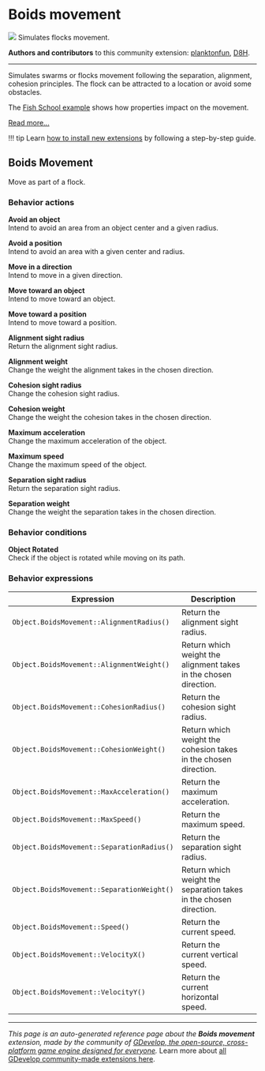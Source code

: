 # Boids movement

<img src="https://resources.gdevelop-app.com/assets/Icons/Glyphster Pack/Master/SVG/Restaurant/Restaurant_restaurant_seafood_animal_fish.svg" class="extension-icon"></img>
Simulates flocks movement.

**Authors and contributors** to this community extension: [planktonfun](https://gd.games/planktonfun), [D8H](https://gd.games/D8H).

---

Simulates swarms or flocks movement following the separation, alignment, cohesion principles. The flock can be attracted to a location or avoid some obstacles.

The [Fish School example](https://editor.gdevelop.io/?project=example://fish-school) shows how properties impact on the movement.

[Read more...](/gdevelop5/extensions/boids-movement/details/)

!!! tip
    Learn [how to install new extensions](/gdevelop5/extensions/search) by following a step-by-step guide.



## Boids Movement 

Move as part of a flock. 

### Behavior actions

**Avoid an object**  
Intend to avoid an area from an object center and a given radius.

**Avoid a position**  
Intend to avoid an area with a given center and radius.

**Move in a direction**  
Intend to move in a given direction.

**Move toward an object**  
Intend to move toward an object.

**Move toward a position**  
Intend to move toward a position.

**Alignment sight radius**  
Return the alignment sight radius.

**Alignment weight**  
Change the weight the alignment takes in the chosen direction.

**Cohesion sight radius**  
Change the cohesion sight radius.

**Cohesion weight**  
Change the weight the cohesion takes in the chosen direction.

**Maximum acceleration**  
Change the maximum acceleration of the object.

**Maximum speed**  
Change the maximum speed of the object.

**Separation sight radius**  
Return the separation sight radius.

**Separation weight**  
Change the weight the separation takes in the chosen direction.

### Behavior conditions

**Object Rotated**  
Check if the object is rotated while moving on its path.

### Behavior expressions

| Expression | Description |  |
|-----|-----|-----|
| `Object.BoidsMovement::AlignmentRadius()` | Return the alignment sight radius. ||
| `Object.BoidsMovement::AlignmentWeight()` | Return which weight the alignment takes in the chosen direction. ||
| `Object.BoidsMovement::CohesionRadius()` | Return the cohesion sight radius. ||
| `Object.BoidsMovement::CohesionWeight()` | Return which weight the cohesion takes in the chosen direction. ||
| `Object.BoidsMovement::MaxAcceleration()` | Return the maximum acceleration. ||
| `Object.BoidsMovement::MaxSpeed()` | Return the maximum speed. ||
| `Object.BoidsMovement::SeparationRadius()` | Return the separation sight radius. ||
| `Object.BoidsMovement::SeparationWeight()` | Return which weight the separation takes in the chosen direction. ||
| `Object.BoidsMovement::Speed()` | Return the current speed. ||
| `Object.BoidsMovement::VelocityX()` | Return the current vertical speed. ||
| `Object.BoidsMovement::VelocityY()` | Return the current horizontal speed. ||

---

*This page is an auto-generated reference page about the **Boids movement** extension, made by the community of [GDevelop, the open-source, cross-platform game engine designed for everyone](https://gdevelop.io/).* Learn more about [all GDevelop community-made extensions here](/gdevelop5/extensions).